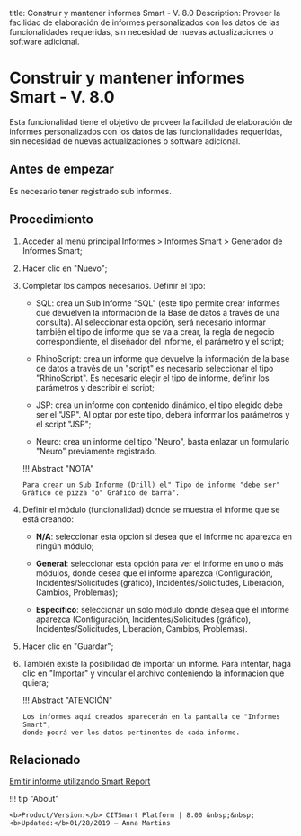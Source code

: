 title: Construir y mantener informes Smart - V. 8.0
Description: Proveer la facilidad de elaboración de informes personalizados con los datos de las funcionalidades requeridas, sin necesidad de nuevas actualizaciones o software adicional.
# Construir y mantener informes Smart - V. 8.0


Esta funcionalidad tiene el objetivo de proveer la facilidad de elaboración de
informes personalizados con los datos de las funcionalidades requeridas, sin
necesidad de nuevas actualizaciones o software adicional.

Antes de empezar
--------------------

Es necesario tener registrado sub informes.

Procedimiento
-----------------

1.  Acceder al menú principal Informes \> Informes Smart \> Generador de
    Informes Smart;

2.  Hacer clic en "Nuevo";

3.  Completar los campos necesarios. Definir el tipo:

       +  SQL: crea un Sub Informe "SQL" (este tipo permite crear informes que
        devuelven la información de la Base de datos a través de una consulta).
        Al seleccionar esta opción, será necesario informar también el tipo de
        informe que se va a crear, la regla de negocio correspondiente, el
        diseñador del informe, el parámetro y el script;

       +  RhinoScript: crea un informe que devuelve la información de la base de
        datos a través de un "script" es necesario seleccionar el tipo
        "RhinoScript". Es necesario elegir el tipo de informe, definir los
        parámetros y describir el script;

       +  JSP: crea un informe con contenido dinámico, el tipo elegido debe ser el
        "JSP". Al optar por este tipo, deberá informar los parámetros y el
        script "JSP";

       +  Neuro: crea un informe del tipo "Neuro", basta enlazar un formulario
        "Neuro" previamente registrado.

    !!! Abstract "NOTA"

        Para crear un Sub Informe (Drill) el" Tipo de informe "debe ser"
        Gráfico de pizza "o" Gráfico de barra".

4.  Definir el módulo (funcionalidad) donde se muestra el informe que se está
    creando:

    -   **N/A**: seleccionar esta opción si desea que el informe no aparezca en
    ningún módulo;

    -   **General**: seleccionar esta opción para ver el informe en uno o más
    módulos, donde desea que el informe aparezca (Configuración,
    Incidentes/Solicitudes (gráfico), Incidentes/Solicitudes, Liberación,
    Cambios, Problemas);

    -   **Específico**: seleccionar un solo módulo donde desea que el informe
    aparezca (Configuración, Incidentes/Solicitudes (gráfico),
    Incidentes/Solicitudes, Liberación, Cambios, Problemas).

5.  Hacer clic en "Guardar";

6.  También existe la posibilidad de importar un informe. Para intentar, haga
    clic en "Importar" y vincular el archivo conteniendo la información que
    quiera;

    !!! Abstract "ATENCIÓN"

        Los informes aquí creados aparecerán en la pantalla de "Informes Smart",
        donde podrá ver los datos pertinentes de cada informe.



Relacionado
-------

[Emitir informe utilizando Smart Report](/es-es/citsmart-platform-8/additional-features/reports/create/smart-reports/configuration/create-smart-report.html)


!!! tip "About"

    <b>Product/Version:</b> CITSmart Platform | 8.00 &nbsp;&nbsp;
    <b>Updated:</b>01/28/2019 – Anna Martins
